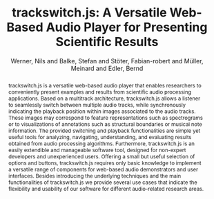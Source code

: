 --- 
title: "trackswitch.js: A Versatile Web-Based Audio Player for Presenting Scientific Results" 
abstract: "trackswitch.js is a versatile web-based audio player that enables researchers to conveniently present examples and results from scientific audio processing applications. Based on a multitrack architecture, trackswitch.js allows a listener to seamlessly switch between multiple audio tracks, while synchronously indicating the playback position within images associated to the audio tracks. These images may correspond to feature representations such as spectrograms or to visualizations of annotations such as structural boundaries or musical note information. The provided switching and playback functionalities are simple yet useful tools for analyzing, navigating, understanding, and evaluating results obtained from audio processing algorithms. Furthermore, trackswitch.js is an easily extendible and manageable software tool, designed for non-expert developers and unexperienced users. Offering a small but useful selection of options and buttons, trackswitch.js requires only basic knowledge to implement a versatile range of components for web-based audio demonstrators and user interfaces. Besides introducing the underlying techniques and the main functionalities of trackswitch.js we provide several use cases that indicate the flexibility and usability of our software for different audio-related research areas." 
address: "London" 
author: "Werner, Nils and Balke, Stefan and Stöter, Fabian-robert and Müller, Meinard and Edler, Bernd"
webAuthor: "Nils Werner, Stefan Balke, Fabian-robert Stöter, Meinard Müller, Bernd Edler" 
booktitle: "Proceedings of the International Web Audio Conference" 
editor: "Thalmann, Florian and Ewert, Sebastian" 
month: "Proceedings of the International Web Audio Conference"
pages: "" 
publisher: "Queen Mary University of London" 
series: "WAC '17"
type: "Paper"  
year: "2017" 
id: "2017_51" 
tags: year2017
media: https://youtu.be/mo6VKewheGU?t=60 
pdflink: /_data/papers/pdf/2017/2017_51.pdf
ISSN: 2663-5844
---